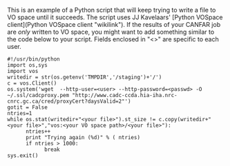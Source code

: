 This is an example of a Python script that will keep trying to write a file to VO space until it succeeds. The script uses JJ Kavelaars' [Python VOSpace client](Python VOSpace client "wikilink"). If the results of your CANFAR job are *only* written to VO space, you might want to add something similar to the code below to your script. Fields enclosed in "\<\>" are specific to each user.

    #!/usr/bin/python
    import os,sys
    import vos
    writedir = str(os.getenv('TMPDIR','/staging')+'/')
    c = vos.Client()
    os.system('wget  --http-user=<user> --http-password=<passwd> -O ~/.ssl/cadcproxy.pem "http://www.cadc-ccda.hia-iha.nrc-cnrc.gc.ca/cred/proxyCert?daysValid=2"')
    gotit = False
    ntries=1
    while os.stat(writedir+"<your file>").st_size != c.copy(writedir+"<your file>","vos:<your VO space path>/<your file>"):
          ntries++
          print "Trying again (%d)" % ( ntries)
          if ntries > 1000:
                break
    sys.exit()
